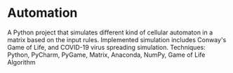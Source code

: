# Automation

A Python project that simulates different kind of cellular automaton in a matrix based on the input rules.
Implemented simulation includes Conway's Game of Life, and COVID-19 virus spreading simulation.
Techniques: Python, PyCharm, PyGame, Matrix, Anaconda, NumPy, Game of Life Algorithm
